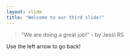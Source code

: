 ```yaml
---
layout: slide
title: "Welcome to our third slide!"
---
```

> "We are doing a great job!" - by Jessi RS

Use the left arrow to go back!
